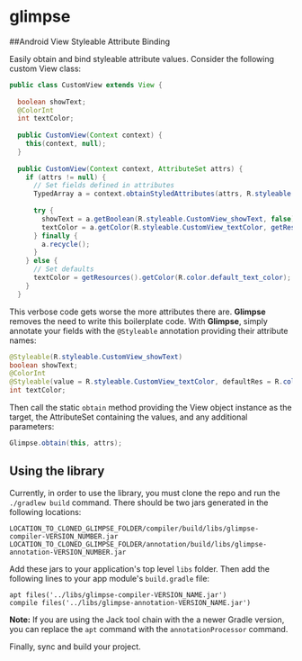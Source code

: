# glimpse
##Android View Styleable Attribute Binding

Easily obtain and bind styleable attribute values. Consider the following custom View class:

```java
public class CustomView extends View {
  
  boolean showText;
  @ColorInt
  int textColor;
  
  public CustomView(Context context) {
    this(context, null);
  }
  
  public CustomView(Context context, AttributeSet attrs) {
    if (attrs != null) {
      // Set fields defined in attributes
      TypedArray a = context.obtainStyledAttributes(attrs, R.styleable.CustomView, 0, 0);
      
      try {
        showText = a.getBoolean(R.styleable.CustomView_showText, false);
        textColor = a.getColor(R.styleable.CustomView_textColor, getResources().getColor(R.color.default_text_color));
      } finally {
        a.recycle();
      }
    } else {
      // Set defaults
      textColor = getResources().getColor(R.color.default_text_color);
    }
  }
```

This verbose code gets worse the more attributes there are. **Glimpse** removes the need to write this boilerplate code. With **Glimpse**, simply annotate your fields with the `@Styleable` annotation providing their attribute names:

```java
@Styleable(R.styleable.CustomView_showText)
boolean showText;
@ColorInt
@Styleable(value = R.styleable.CustomView_textColor, defaultRes = R.color.default_text_color)
int textColor;
```

Then call the static `obtain` method providing the View object instance as the target, the AttributeSet containing the values, and any additional parameters:

```java
Glimpse.obtain(this, attrs);
```

## Using the library

Currently, in order to use the library, you must clone the repo and run the `./gradlew build` command. There should be two jars generated in the following locations:

```
LOCATION_TO_CLONED_GLIMPSE_FOLDER/compiler/build/libs/glimpse-compiler-VERSION_NUMBER.jar
LOCATION_TO_CLONED_GLIMPSE_FOLDER/annotation/build/libs/glimpse-annotation-VERSION_NUMBER.jar
```

Add these jars to your application's top level `libs` folder. Then add the following lines to your app module's `build.gradle` file:

```
apt files('../libs/glimpse-compiler-VERSION_NAME.jar')
compile files('../libs/glimpse-annotation-VERSION_NAME.jar')
```

**Note:** If you are using the Jack tool chain with the a newer Gradle version, you can replace the `apt` command with the `annotationProcessor` command.

Finally, sync and build your project.
